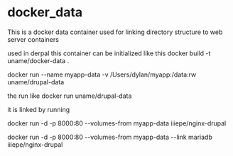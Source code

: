 # docker_data

This is a docker data container used for linking directory structure to web server containers


used in derpal this container can be initialized like this
docker build -t uname/docker-data .

docker run --name myapp-data -v /Users/dylan/myapp:/data:rw uname/drupal-data

the run like
docker run uname/drupal-data



it is linked by running 

docker run -d -p 8000:80 --volumes-from myapp-data iiiepe/nginx-drupal




docker run -d -p 8000:80 --volumes-from myapp-data --link mariadb iiiepe/nginx-drupal
